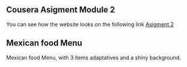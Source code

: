 
## Cousera Asigment Module 2

You can see how the website looks on the following link [Asigment 2](https://julioe.github.io/fullstackCourse/module2-solution/) 

## Mexican food Menu

Mexican food Menu, with 3 items adaptatives and a shiny background.

